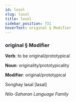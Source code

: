```yaml
---
id: losol
slug: losol
title: losol
sidebar_position: 731
hoverText: original § Modifier
---
```


### original § Modifier

**Verb**: to be original/prototypical

**Noun**: originality/prototypicality

**Modifier**: original/prototypical

Songhay lasal [lasal]

*Nilo-Saharan Language Family*